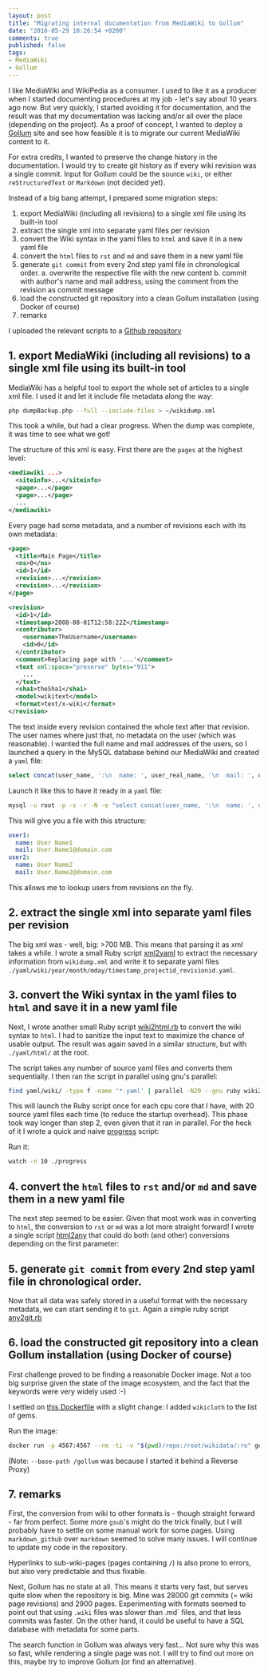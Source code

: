 ```yaml
---
layout: post
title: "Migrating internal documentation from MediaWiki to Gollum"
date: "2016-05-29 18:26:54 +0200"
comments: true
published: false
tags:
- MediaWiki
- Gollum
---
```


I like MediaWiki and WikiPedia as a consumer. I used to like it as a producer when I started documenting procedures at my job - let's say about 10 years ago now. But very quickly, I started avoiding it for documentation, and the result was that my documentation was lacking and/or all over the place (depending on the project). As a proof of concept, I wanted to deploy a [Gollum](https://github.com/gollum/gollum) site and see how feasible it is to migrate our current MediaWiki content to it.

For extra credits, I wanted to preserve the change history in the documentation. I would try to create git history as if every wiki revision was a single commit. Input for Gollum could be the source `wiki`, or either `reStructuredText` or `Markdown` (not decided yet).

Instead of a big bang attempt, I prepared some migration steps:

1. export MediaWiki (including all revisions) to a single xml file using its built-in tool
2. extract the single xml into separate yaml files per revision
3. convert the Wiki syntax in the yaml files to `html` and save it in a new yaml file
4. convert the `html` files to `rst` and `md` and save them in a new yaml file
5. generate `git commit` from every 2nd step yaml file in chronological order.
   a. overwrite the respective file with the new content
   b. commit with author's name and mail address, using the comment from the revision as commit message
6. load the constructed git repository into a clean Gollum installation (using Docker of course)
7. remarks

I uploaded the relevant scripts to a [Github repository](https://github.com/jovandeginste/mediawiki_to_gollum)

## 1. export MediaWiki (including all revisions) to a single xml file using its built-in tool

MediaWiki has a helpful tool to export the whole set of articles to a single xml file. I used it and let it include file metadata along the way:

```bash
php dumpBackup.php --full --include-files > ~/wikidump.xml
```

This took a while, but had a clear progress. When the dump was complete, it was time to see what we got!

The structure of this xml is easy. First there are the `pages` at the highest level:

```xml
<mediawiki ...>
  <siteinfo>...</siteinfo>
  <page>...</page>
  <page>...</page>
  ...
</mediawiki>
```

Every page had some metadata, and a number of revisions each with its own metadata:

```xml
<page>
  <title>Main Page</title>
  <ns>0</ns>
  <id>1</id>
  <revision>...</revision>
  <revision>...</revision>
</page>
```

```xml
<revision>
  <id>1</id>
  <timestamp>2008-08-01T12:58:22Z</timestamp>
  <contributor>
    <username>TheUsername</username>
    <id>0</id>
  </contributor>
  <comment>Replacing page with '...'</comment>
  <text xml:space="preserve" bytes="911">
    ...
  </text>
  <sha1>theSha1</sha1>
  <model>wikitext</model>
  <format>text/x-wiki</format>
</revision>
```

The text inside every revision contained the whole text after that revision. The user names where just that, no metadata on the user (which was reasonable). I wanted the full name and mail addresses of the users, so I launched a query in the MySQL database behind our MediaWiki and created a `yaml` file:

```sql
select concat(user_name, ':\n  name: ', user_real_name, '\n  mail: ', user_email) from wiki.wiki_user where user_email != '';
```

Launch it like this to have it ready in a `yaml` file:

```bash
mysql -u root -p -s -r -N -e "select concat(user_name, ':\n  name: ', user_real_name, '\n  mail: ', user_email) from wiki.wiki_user where user_email != '';" > users.yaml
```

This will give you a file with this structure:

```yaml
user1:
  name: User Name1
  mail: User.Name1@domain.com
user2:
  name: User Name2
  mail: User.Name2@domain.com
```

This allows me to lookup users from revisions on the fly.

## 2. extract the single xml into separate yaml files per revision

The big xml was - well, big: >700 MB. This means that parsing it as xml takes a while. I wrote a small Ruby script [xml2yaml](https://github.com/jovandeginste/mediawiki_to_gollum/blob/master/xml2yaml.rb) to extract the necessary information from `wikidump.xml` and write it to separate yaml files `./yaml/wiki/year/month/mday/timestamp_projectid_revisionid.yaml`.

## 3. convert the Wiki syntax in the yaml files to `html` and save it in a new yaml file

Next, I wrote another small Ruby script [wiki2html.rb](https://github.com/jovandeginste/mediawiki_to_gollum/blob/master/wiki2html.rb) to convert the wiki syntax to `html`. I had to sanitize the input text to maximize the chance of usable output. The result was again saved in a similar structure, but with `./yaml/html/` at the root.

The script takes any number of source yaml files and converts them sequentially. I then ran the script in parallel using gnu's parallel:

```bash
find yaml/wiki/ -type f -name '*.yaml' | parallel -N20 --gnu ruby wiki2html.rb
```

This will launch the Ruby script once for each cpu core that I have, with 20 source yaml files each time (to reduce the startup overhead). This phase took way longer than step 2, even given that it ran in parallel. For the heck of it I wrote a quick and naive [progress](https://github.com/jovandeginste/mediawiki_to_gollum/blob/master/progress) script:

Run it:

```bash
watch -n 10 ./progress
```

## 4. convert the `html` files to `rst` and/or `md` and save them in a new yaml file

The next step seemed to be easier. Given that most work was in converting to `html`, the conversion to `rst` or `md` was a lot more straight forward! I wrote a single script [html2any](https://github.com/jovandeginste/mediawiki_to_gollum/blob/master/html2any.rb) that could do both (and other) conversions depending on the first parameter:

## 5. generate `git commit` from every 2nd step yaml file in chronological order.

Now that all data was safely stored in a useful format with the necessary metadata, we can start sending it to `git`. Again a simple ruby script [any2git.rb](https://github.com/jovandeginste/mediawiki_to_gollum/blob/master/any2git.rb)

## 6. load the constructed git repository into a clean Gollum installation (using Docker of course)

First challenge proved to be finding a reasonable Docker image. Not a too big surprise given the state of the image ecosystem, and the fact that the keywords were very widely used :-)

I settled on [this Dockerfile](https://github.com/suttang/docker-gollum/blob/master/Dockerfile) with a slight change: I added `wikicloth` to the list of gems.

Run the image:

```bash
docker run -p 4567:4567 --rm -ti -v "$(pwd)/repo:/root/wikidata/:ro" gollum --base-path /gollum --show-all
```

(Note: `--base-path /gollum` was because I started it behind a Reverse Proxy)

## 7. remarks

First, the conversion from wiki to other formats is - though straight forward - far from perfect. Some more `gsub`'s might do the trick finally, but I will probably have to settle on some manual work for some pages. Using `markdown_github` over `markdown` seemed to solve many issues. I will continue to update my code in the repository.

Hyperlinks to sub-wiki-pages (pages containing `/`) is also prone to errors, but also very predictable and thus fixable.

Next, Gollum has no state at all. This means it starts very fast, but serves quite slow when the repository is big. Mine was 28000 git commits (= wiki page revisions) and 2900 pages. Experimenting with formats seemed to point out that using `.wiki` files was slower than .md` files, and that less commits was faster. On the other hand, it could be useful to have a SQL database with metadata for some parts.

The search function in Gollum was always very fast... Not sure why this was so fast, while rendering a single page was not. I will try to find out more on this, maybe try to improve Gollum (or find an alternative).

